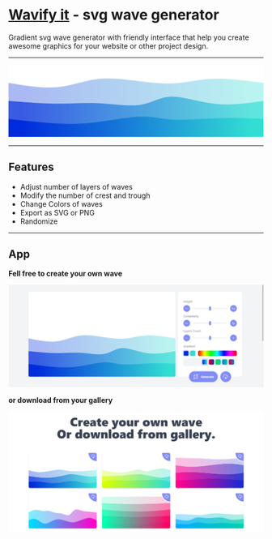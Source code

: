 # [Wavify it](https://wavifyit.vercel.app) - svg wave generator
Gradient svg wave generator with friendly interface that help you create awesome graphics for your website or other project design. 

---

![](wave.png)

---

## Features

 - Adjust number of layers of waves
 - Modify the number of crest and trough 
 - Change Colors of waves 
 - Export as SVG or PNG 
 - Randomize 

---

 ## App

 **Fell free to create your own wave**

 ![](app_ui.png)

**or download from your gallery**

![](gallery_ui.png)